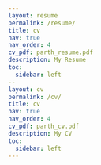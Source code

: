 ```yaml
---
layout: resume
permalink: /resume/
title: cv
nav: true
nav_order: 4
cv_pdf: parth_resume.pdf
description: My Resume
toc:
  sidebar: left
--
layout: cv
permalink: /cv/
title: cv
nav: true
nav_order: 4
cv_pdf: parth_cv.pdf
description: My CV
toc:
  sidebar: left
---
```



